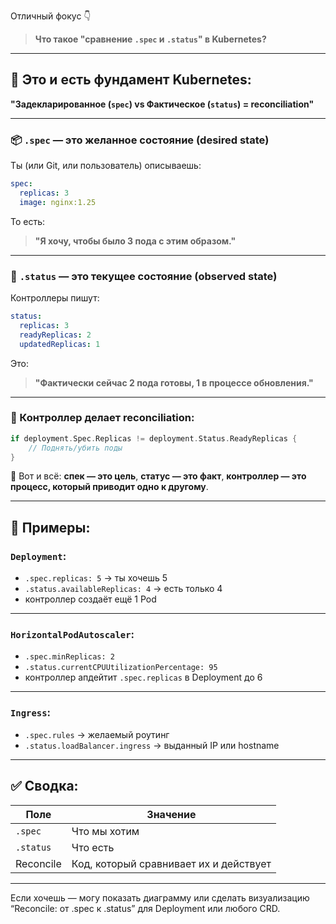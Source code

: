 Отличный фокус 👇

> **Что такое "сравнение `.spec` и `.status`" в Kubernetes?**

---

## 📘 Это и есть фундамент Kubernetes:

**"Задекларированное (`spec`) vs Фактическое (`status`) = reconciliation"**

---

### 📦 `.spec` — это **желанное состояние (desired state)**

Ты (или Git, или пользователь) описываешь:

```yaml
spec:
  replicas: 3
  image: nginx:1.25
```

То есть:

> **"Я хочу, чтобы было 3 пода с этим образом."**

---

### 📡 `.status` — это **текущее состояние (observed state)**

Контроллеры пишут:

```yaml
status:
  replicas: 3
  readyReplicas: 2
  updatedReplicas: 1
```

Это:

> **"Фактически сейчас 2 пода готовы, 1 в процессе обновления."**

---

### 🔁 Контроллер делает reconciliation:

```go
if deployment.Spec.Replicas != deployment.Status.ReadyReplicas {
    // Поднять/убить поды
}
```

📌 Вот и всё: **спек — это цель**, **статус — это факт**,
**контроллер — это процесс, который приводит одно к другому**.

---

## 🔄 Примеры:

### `Deployment`:

* `.spec.replicas: 5` → ты хочешь 5
* `.status.availableReplicas: 4` → есть только 4
* контроллер создаёт ещё 1 Pod

---

### `HorizontalPodAutoscaler`:

* `.spec.minReplicas: 2`
* `.status.currentCPUUtilizationPercentage: 95`
* контроллер апдейтит `.spec.replicas` в Deployment до 6

---

### `Ingress`:

* `.spec.rules` → желаемый роутинг
* `.status.loadBalancer.ingress` → выданный IP или hostname

---

## ✅ Сводка:

| Поле      | Значение                               |
| --------- | -------------------------------------- |
| `.spec`   | Что мы хотим                           |
| `.status` | Что есть                               |
| Reconcile | Код, который сравнивает их и действует |

---

Если хочешь — могу показать диаграмму или сделать визуализацию “Reconcile: от .spec к .status” для Deployment или любого CRD.
